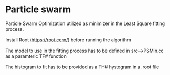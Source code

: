# Particle swarm
Particle Swarm Optimization utilized as minimizer in the Least Square fitting process. <br> <br>
Install Root (https://root.cern/) before running the algorithm <br> <br>
The model to use in the fitting process has to be defined in src-->PSMin.cc as a paramteric TF# function<br> <br>
The histogram to fit has to be provided as a TH# hystogram in a .root file 
